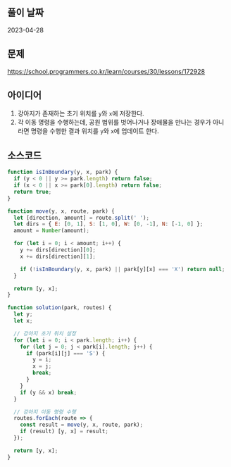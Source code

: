 ## 풀이 날짜
2023-04-28

## 문제
https://school.programmers.co.kr/learn/courses/30/lessons/172928

## 아이디어
1. 강아지가 존재하는 초기 위치를 `y`와 `x`에 저장한다.
2. 각 이동 명령을 수행하는데, 공원 범위를 벗어나거나 장애물을 만나는 경우가 아니라면 명령을 수행한 결과 위치를 `y`와 `x`에 업데이트 한다.

## 소스코드
```js
function isInBoundary(y, x, park) {
  if (y < 0 || y >= park.length) return false;
  if (x < 0 || x >= park[0].length) return false;
  return true;
}

function move(y, x, route, park) {
  let [direction, amount] = route.split(' ');
  let dirs = { E: [0, 1], S: [1, 0], W: [0, -1], N: [-1, 0] };
  amount = Number(amount);

  for (let i = 0; i < amount; i++) {
    y += dirs[direction][0];
    x += dirs[direction][1];

    if (!isInBoundary(y, x, park) || park[y][x] === 'X') return null;
  }

  return [y, x];
}

function solution(park, routes) {
  let y;
  let x;

  // 강아지 초기 위치 설정
  for (let i = 0; i < park.length; i++) {
    for (let j = 0; j < park[i].length; j++) {
      if (park[i][j] === 'S') {
        y = i;
        x = j;
        break;
      }
    }
    if (y && x) break;
  }

  // 강아지 이동 명령 수행
  routes.forEach(route => {
    const result = move(y, x, route, park);
    if (result) [y, x] = result;
  });

  return [y, x];
}
```
